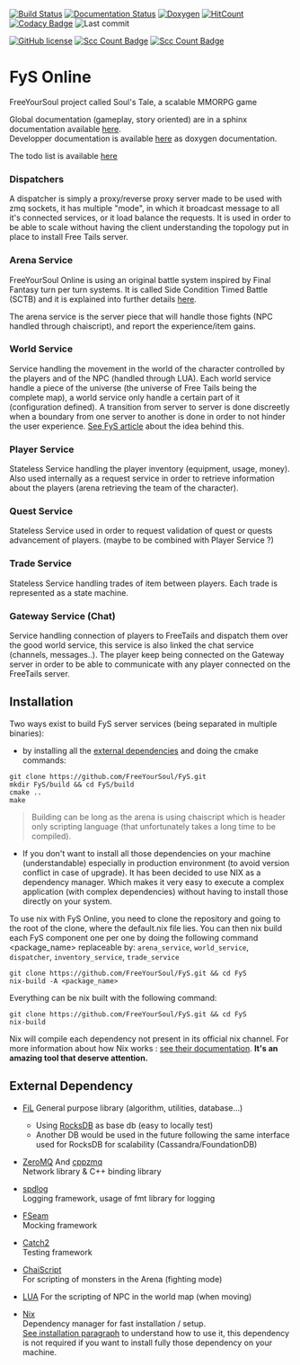 [![Build Status](https://travis-ci.com/FreeYourSoul/FyS.svg?branch=master)](https://travis-ci.com/FreeYourSoul/FyS)
[![Documentation Status](https://readthedocs.org/projects/fys/badge/?version=latest)](https://fys.readthedocs.io/en/latest/?badge=latest)
[![Doxygen](https://codedocs.xyz/FreeYourSoul/FyS.svg)](https://codedocs.xyz/FreeYourSoul/FyS/)
[![HitCount](http://hits.dwyl.io/FreeYourSoul/FyS.svg)](http://hits.dwyl.io/FreeYourSoul/FyS)
[![Codacy Badge](https://app.codacy.com/project/badge/Grade/2c227695c9824450a0b9bae3c6b881e0)](https://www.codacy.com/manual/FreeYourSoul/FyS?utm_source=github.com&utm_medium=referral&utm_content=FreeYourSoul/FyS&utm_campaign=Badge_Grade)
![Last commit](https://img.shields.io/github/last-commit/FreeYourSoul/FyS.svg)

[![GitHub license](https://img.shields.io/badge/license-MIT-blue.svg)](https://raw.githubusercontent.com/FreeYourSoul/FyS/master/LICENSE)
[![Scc Count Badge](https://sloc.xyz/github/FreeYourSoul/FyS/)](https://github.com/FreeYourSoul/FyS/)
[![Scc Count Badge](https://sloc.xyz/github/FreeYourSoul/FyS/?category=code)](https://github.com/FreeYourSoul/FyS/)

# FyS Online

FreeYourSoul project called Soul's Tale, a scalable MMORPG game

Global documentation (gameplay, story oriented) are in a sphinx documentation available [here](https://readthedocs.org/projects/fys/badge/?version=latest).  
Developper documentation is available [here](https://codedocs.xyz/FreeYourSoul/FyS/) as doxygen documentation.

The todo list is available [here](https://trello.com/b/lMR8LAve/fysgithubtodo)

### Dispatchers

A dispatcher is simply a proxy/reverse proxy server made to be used with zmq sockets, it has multiple "mode", in which it broadcast message to all it's connected services, or it load balance the requests.
It is used in order to be able to scale without having the client understanding the topology put in place to install Free Tails server.

### Arena Service

FreeYourSoul Online is using an original battle system inspired by Final Fantasy turn per turn systems. It is called Side Condition Timed Battle (SCTB) and it is explained into further details [here](docs/services/Arena_BattleSystem.md#arena).

The arena service is the server piece that will handle those fights (NPC handled through chaiscript), and report the experience/item gains.

### World Service

Service handling the movement in the world of the character controlled by the players and of the NPC (handled through LUA).
Each world service handle a piece of the universe (the universe of Free Tails being the complete map), a world service only handle a certain part of it (configuration defined). A transition from server to server is done discreetly when a boundary from one server to another is done in order to not hinder the user experience.
[See FyS article](https://freeyoursoul.online/fys3-the-first-architecture-part-2/) about the idea behind this. 

### Player Service

Stateless Service handling the player inventory (equipment, usage, money). Also used internally as a request service in order to retrieve information about the players (arena retrieving the team of the character).

### Quest Service

Stateless Service used in order to request validation of quest or quests advancement of players. (maybe to be combined with Player Service ?)

### Trade Service

Stateless Service handling trades of item between players. Each trade is represented as a state machine.

### Gateway Service (Chat)

Service handling connection of players to FreeTails and dispatch them over the good world service, this service is also linked the chat service (channels, messages..). The player keep being connected on the Gateway server in order to be able to communicate with any player connected on the FreeTails server.

## Installation

Two ways exist to build FyS server services (being separated in multiple binaries):

- by installing all the [external dependencies](README.md#external-dependency) and doing the cmake commands: 

```shell script
git clone https://github.com/FreeYourSoul/FyS.git
mkdir FyS/build && cd FyS/build
cmake ..
make
```

> Building can be long as the arena is using chaiscript which is header only scripting language (that unfortunately takes a long time to be compiled).

- If you don't want to install all those dependencies on your machine (understandable) especially in production environment (to avoid version conflict in case of upgrade). It has been decided to use NIX as a dependency manager. Which makes it very easy to execute a complex application (with complex dependencies) without having to install those directly on your system.

To use nix with FyS Online, you need to clone the repository and going to the root of the clone, where the default.nix file lies. You can then nix build each FyS component one per one by doing the following command <package_name> replaceable by: `arena_service`, `world_service`, `dispatcher`, `inventory_service`, `trade_service`
```shell script
git clone https://github.com/FreeYourSoul/FyS.git && cd FyS
nix-build -A <package_name>
```
Everything can be nix built with the following command:
```shell script
git clone https://github.com/FreeYourSoul/FyS.git && cd FyS
nix-build
```

Nix will compile each dependency not present in its official nix channel. For more information about how Nix works : [see their documentation](https://nixos.org/learn.html).
__It's an amazing tool that deserve attention.__

## External Dependency

-   [FiL](https://github.com/FreeYourSoul/FiL)
      General purpose library (algorithm, utilities, database...)
    -   Using [RocksDB](https://github.com/facebook/rocksdb) as base db (easy to locally test)
    -   Another DB would be used in the future following the same interface used for RocksDB for scalability (Cassandra/FoundationDB)

-   [ZeroMQ](https://github.com/zeromq/libzmq) And [cppzmq](https://github.com/zeromq/cppzmq)  
      Network library & C++ binding library

-   [spdlog](https://github.com/gabime/spdlog)  
      Logging framework, usage of fmt library for logging
      
-   [FSeam](https://github.com/FreeYourSoul/FSeam)  
      Mocking framework
      
-   [Catch2](https://github.com/catchorg/Catch2)  
      Testing framework

-   [ChaiScript](https://github.com/ChaiScript/ChaiScript)  
      For scripting of monsters in the Arena (fighting mode)

-   [LUA](https://github.com/lua/lua)
      For the scripting of NPC in the world map (when moving)
      
-   [Nix](https://nixos.org/learn.html)  
     Dependency manager for fast installation / setup.  
     [See installation paragraph](README.md#installation) to understand how to use it, this dependency is not required if you want to install fully those dependency on your machine.
